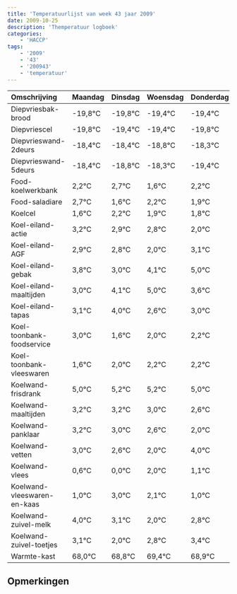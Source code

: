 ```yaml
---
title: 'Temperatuurlijst van week 43 jaar 2009'
date: 2009-10-25
description: 'Themperatuur logboek'
categories:
    - 'HACCP'
tags:
    - '2009'
    - '43'
    - '200943'
    - 'temperatuur'
---
```

|Omschrijving|Maandag|Dinsdag|Woensdag|Donderdag|Vrijdag|Zaterdag|Zondag|
|:---|:---|:---|:---|:---|:---|:---|:---|
|Diepvriesbak-brood|-19,8°C|-19,8°C|-19,4°C|-19,4°C|-19,8°C|-19,3°C|-20,4°C|
|Diepvriescel|-19,8°C|-19,4°C|-19,4°C|-19,8°C|-19,3°C|-20,4°C|-19,8°C|
|Diepvrieswand-2deurs|-18,4°C|-18,4°C|-18,8°C|-18,3°C|-19,4°C|-18,8°C|-19,1°C|
|Diepvrieswand-5deurs|-18,4°C|-18,8°C|-18,3°C|-19,4°C|-18,8°C|-19,1°C|-19,2°C|
|Food-koelwerkbank|2,2°C|2,7°C|1,6°C|2,2°C|1,9°C|1,8°C|1,0°C|
|Food-saladiare|2,7°C|1,6°C|2,2°C|1,9°C|1,8°C|1,0°C|2,1°C|
|Koelcel|1,6°C|2,2°C|1,9°C|1,8°C|1,0°C|2,1°C|3,0°C|
|Koel-eiland-actie|3,2°C|2,9°C|2,8°C|2,0°C|3,1°C|4,0°C|2,6°C|
|Koel-eiland-AGF|2,9°C|2,8°C|2,0°C|3,1°C|4,0°C|2,6°C|3,0°C|
|Koel-eiland-gebak|3,8°C|3,0°C|4,1°C|5,0°C|3,6°C|4,0°C|4,2°C|
|Koel-eiland-maaltijden|3,0°C|4,1°C|5,0°C|3,6°C|4,0°C|4,2°C|4,2°C|
|Koel-eiland-tapas|3,1°C|4,0°C|2,6°C|3,0°C|3,2°C|3,2°C|3,0°C|
|Koel-toonbank-foodservice|3,0°C|1,6°C|2,0°C|2,2°C|2,2°C|2,0°C|1,6°C|
|Koel-toonbank-vleeswaren|1,6°C|2,0°C|2,2°C|2,2°C|2,0°C|1,6°C|1,0°C|
|Koelwand-frisdrank|5,0°C|5,2°C|5,2°C|5,0°C|4,6°C|4,0°C|6,0°C|
|Koelwand-maaltijden|3,2°C|3,2°C|3,0°C|2,6°C|2,0°C|4,0°C|3,1°C|
|Koelwand-panklaar|3,2°C|3,0°C|2,6°C|2,0°C|4,0°C|3,1°C|2,0°C|
|Koelwand-vetten|3,0°C|2,6°C|2,0°C|4,0°C|3,1°C|2,0°C|2,8°C|
|Koelwand-vlees|0,6°C|0,0°C|2,0°C|1,1°C|0,0°C|0,8°C|1,4°C|
|Koelwand-vleeswaren-en-kaas|1,0°C|3,0°C|2,1°C|1,0°C|1,8°C|2,4°C|1,9°C|
|Koelwand-zuivel-melk|4,0°C|3,1°C|2,0°C|2,8°C|3,4°C|2,9°C|3,2°C|
|Koelwand-zuivel-toetjes|3,1°C|2,0°C|2,8°C|3,4°C|2,9°C|3,2°C|3,3°C|
|Warmte-kast|68,0°C|68,8°C|69,4°C|68,9°C|69,2°C|69,3°C|68,6°C|

## Opmerkingen


